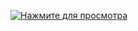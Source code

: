 [![Нажмите для просмотра](https://img.youtube.com/vi/ast1GJ4Tu2I/0.jpg)](https://www.youtube.com/watch?v=ast1GJ4Tu2I)

